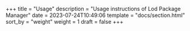 +++
title = "Usage"
description = "Usage instructions of Lod Package Manager"
date = 2023-07-24T10:49:06
template = "docs/section.html"
sort_by = "weight"
weight = 1
draft = false
+++
